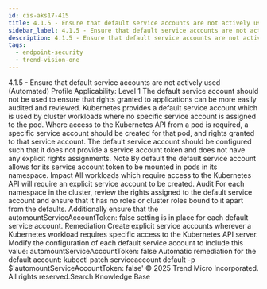 ```yaml
---
id: cis-aks17-415
title: 4.1.5 - Ensure that default service accounts are not actively used (Automated)
sidebar_label: 4.1.5 - Ensure that default service accounts are not actively used (Automated)
description: 4.1.5 - Ensure that default service accounts are not actively used (Automated)
tags:
  - endpoint-security
  - trend-vision-one
---
```


 4.1.5 - Ensure that default service accounts are not actively used (Automated) Profile Applicability: Level 1 The default service account should not be used to ensure that rights granted to applications can be more easily audited and reviewed. Kubernetes provides a default service account which is used by cluster workloads where no specific service account is assigned to the pod. Where access to the Kubernetes API from a pod is required, a specific service account should be created for that pod, and rights granted to that service account. The default service account should be configured such that it does not provide a service account token and does not have any explicit rights assignments. Note By default the default service account allows for its service account token to be mounted in pods in its namespace. Impact All workloads which require access to the Kubernetes API will require an explicit service account to be created. Audit For each namespace in the cluster, review the rights assigned to the default service account and ensure that it has no roles or cluster roles bound to it apart from the defaults. Additionally ensure that the automountServiceAccountToken: false setting is in place for each default service account. Remediation Create explicit service accounts wherever a Kubernetes workload requires specific access to the Kubernetes API server. Modify the configuration of each default service account to include this value: automountServiceAccountToken: false Automatic remediation for the default account: kubectl patch serviceaccount default -p $'automountServiceAccountToken: false' © 2025 Trend Micro Incorporated. All rights reserved.Search Knowledge Base